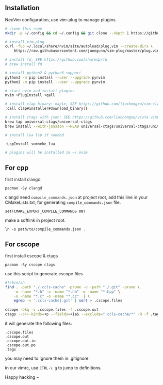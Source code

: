 
## Installation

NeoVim configuration, use vim-plug to manage plugins.

```bash
# clone this repo
mkdir -p ~/.config && cd ~/.config && git clone --depth 1 https://github.com/jieteki/nvim.git

# install vim-plug
curl -fLo ~/.local/share/nvim/site/autoload/plug.vim --create-dirs \
    https://raw.githubusercontent.com/junegunn/vim-plug/master/plug.vim

# install fd, SEE https://github.com/sharkdp/fd
# brew install fd

# install python2 & python3 support
python3 -m pip install --user --upgrade pynvim
python2 -m pip install --user --upgrade pynvim

# start nvim and install plugins
nvim +PlugInstall +qall

# install clap binary: maple, SEE https://github.com/liuchengxu/vim-clap/blob/master/INSTALL.md#download-the-prebuilt-binary-from-github-release
:call clap#installer#download_binary()

# install ctags with json: SEE https://github.com/liuchengxu/vista.vim#compile-ctags-with-json-format-support
brew tap universal-ctags/universal-ctags
brew install --with-jansson --HEAD universal-ctags/universal-ctags/universal-ctags

# install lua lsp if needed

:LspInstall sumneko_lua

# plugins will be installed in ~/.nvim

```

## For cpp

first install clangd

```
pacman -Sy clangd
```

clangd need `compile_commands.json` at project root,
add this line in your CMakeLists.txt, for generating `compile_commands.json` file.

```
set(CMAKE_EXPORT_COMPILE_COMMANDS ON)
```

make a softlink in project root.
```
ln -s path/to/compile_commands.json .
```

## For cscope

first install cscope & ctags
```
pacman -Sy cscope ctags
```

use this script to generate cscope files

```bash
#!/bin/sh
find . -path "./.ccls-cache" -prune -o -path "./.git" -prune \
    -o -name "*.h" -o -name "*.hh" -o -name "*.hpp" \
    -o -name "*.c" -o -name "*.cc"  | \
    egrep -v '.ccls-cache|.git' | sort > .cscope.files
    
cscope -bkq -i .cscope.files -f .cscope.out
ctags --c++-kinds=+p --fields=+iaS --exclude=".ccls-cache/*" -R -f .tags
```

it will generate the following files:

```
.cscope.files
.cscope.out
.cscope.out.in
.cscope.out.po
.tags
```
you may need to ignore them in .gitignore

in our vimrc, use `CTRL-\ g` to jump to definitions.

Happy hacking ~

